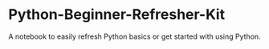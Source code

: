 # Python-Beginner-Refresher-Kit
A notebook to easily refresh Python basics or get started with using Python.



